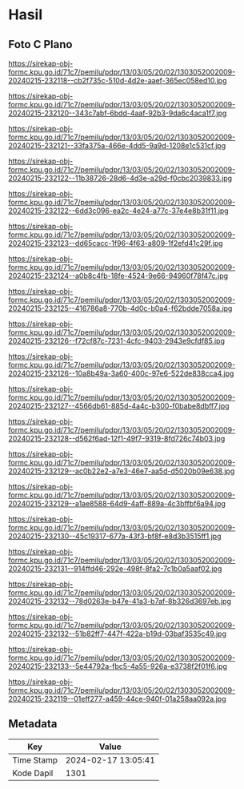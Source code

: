 # Hasil

## Foto C Plano

https://sirekap-obj-formc.kpu.go.id/71c7/pemilu/pdpr/13/03/05/20/02/1303052002009-20240215-232118--cb2f735c-510d-4d2e-aaef-365ec058ed10.jpg

https://sirekap-obj-formc.kpu.go.id/71c7/pemilu/pdpr/13/03/05/20/02/1303052002009-20240215-232120--343c7abf-6bdd-4aaf-92b3-9da6c4aca1f7.jpg

https://sirekap-obj-formc.kpu.go.id/71c7/pemilu/pdpr/13/03/05/20/02/1303052002009-20240215-232121--33fa375a-466e-4dd5-9a9d-1208e1c531cf.jpg

https://sirekap-obj-formc.kpu.go.id/71c7/pemilu/pdpr/13/03/05/20/02/1303052002009-20240215-232122--11b38726-28d6-4d3e-a29d-f0cbc2039833.jpg

https://sirekap-obj-formc.kpu.go.id/71c7/pemilu/pdpr/13/03/05/20/02/1303052002009-20240215-232122--6dd3c096-ea2c-4e24-a77c-37e4e8b31f11.jpg

https://sirekap-obj-formc.kpu.go.id/71c7/pemilu/pdpr/13/03/05/20/02/1303052002009-20240215-232123--dd65cacc-1f96-4f63-a809-1f2efd41c29f.jpg

https://sirekap-obj-formc.kpu.go.id/71c7/pemilu/pdpr/13/03/05/20/02/1303052002009-20240215-232124--a0b8c4fb-18fe-4524-9e66-94960f78f47c.jpg

https://sirekap-obj-formc.kpu.go.id/71c7/pemilu/pdpr/13/03/05/20/02/1303052002009-20240215-232125--416786a8-770b-4d0c-b0a4-f62bdde7058a.jpg

https://sirekap-obj-formc.kpu.go.id/71c7/pemilu/pdpr/13/03/05/20/02/1303052002009-20240215-232126--f72cf87c-7231-4cfc-9403-2943e9cfdf85.jpg

https://sirekap-obj-formc.kpu.go.id/71c7/pemilu/pdpr/13/03/05/20/02/1303052002009-20240215-232126--10a8b49a-3a60-400c-97e6-522de838cca4.jpg

https://sirekap-obj-formc.kpu.go.id/71c7/pemilu/pdpr/13/03/05/20/02/1303052002009-20240215-232127--4566db61-885d-4a4c-b300-f0babe8dbff7.jpg

https://sirekap-obj-formc.kpu.go.id/71c7/pemilu/pdpr/13/03/05/20/02/1303052002009-20240215-232128--d562f6ad-12f1-49f7-9319-8fd726c74b03.jpg

https://sirekap-obj-formc.kpu.go.id/71c7/pemilu/pdpr/13/03/05/20/02/1303052002009-20240215-232129--ac0b22e2-a7e3-46e7-aa5d-d5020b09e638.jpg

https://sirekap-obj-formc.kpu.go.id/71c7/pemilu/pdpr/13/03/05/20/02/1303052002009-20240215-232129--a1ae8588-64d9-4aff-889a-4c3bffbf6a94.jpg

https://sirekap-obj-formc.kpu.go.id/71c7/pemilu/pdpr/13/03/05/20/02/1303052002009-20240215-232130--45c19317-677a-43f3-bf8f-e8d3b3515ff1.jpg

https://sirekap-obj-formc.kpu.go.id/71c7/pemilu/pdpr/13/03/05/20/02/1303052002009-20240215-232131--914ffd46-292e-498f-8fa2-7c1b0a5aaf02.jpg

https://sirekap-obj-formc.kpu.go.id/71c7/pemilu/pdpr/13/03/05/20/02/1303052002009-20240215-232132--78d0263e-b47e-41a3-b7af-8b326d3697eb.jpg

https://sirekap-obj-formc.kpu.go.id/71c7/pemilu/pdpr/13/03/05/20/02/1303052002009-20240215-232132--51b82ff7-447f-422a-b19d-03baf3535c49.jpg

https://sirekap-obj-formc.kpu.go.id/71c7/pemilu/pdpr/13/03/05/20/02/1303052002009-20240215-232133--5e44792a-fbc5-4a55-926a-e3738f2f01f6.jpg

https://sirekap-obj-formc.kpu.go.id/71c7/pemilu/pdpr/13/03/05/20/02/1303052002009-20240215-232119--01eff277-a459-44ce-940f-01a258aa092a.jpg


## Metadata

| Key        | Value               |
| ---------- | ------------------- |
| Time Stamp | 2024-02-17 13:05:41 |
| Kode Dapil | 1301                |



